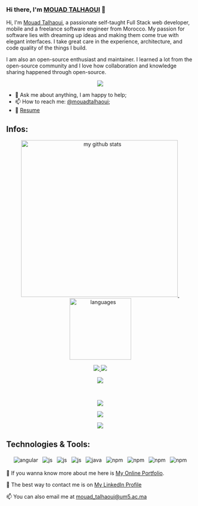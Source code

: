 
### Hi there, I'm [MOUAD TALHAOUI](http://www.mouadtalhaoui.me) 👋

Hi, I'm [Mouad Talhaoui](http://www.mouadtalhaoui.me), a passionate self-taught Full Stack web developer, mobile and a freelance software engineer from Morocco. My passion for software lies with dreaming up ideas and making them come true with elegant interfaces. I take great care in the experience, architecture, and code quality of the things I build.

I am also an open-source enthusiast and maintainer. I learned a lot from the open-source community and I love how collaboration and knowledge sharing happened through open-source.                
      <p align="center">
<img src ="https://github.com/MOUAD-TALHAOUI/MOUAD-TALHAOUI/blob/main/code.gif" > </p>
- 💬 Ask me about anything, I am happy to help;</br>
- 📫 How to reach me: [@mouadtalhaoui](talhaouimouad02@gmail.com);</br>
- 📝 [Resume](http://www.mouadtalhaoui.me)</br>






## Infos:

<!-- status codes -->
<p align="center">
<a align="center" href="https://github-readme-stats.vercel.app/api?username=MOUAD-TALHAOUI&show_icons=true&theme=tokyonight">
    <p align="center">
    <img src="https://github-readme-stats.vercel.app/api?username=MOUAD-TALHAOUI&show_icons=true&theme=tokyonight" alt="my github stats" width="420"/>&nbsp;<img src="https://github-readme-stats.vercel.app/api/top-langs/?username=MOUAD-TALHAOUI&layout=compact&theme=tokyonight" alt="languages" height="165">
    </p>
    </p>
<p align="center">
  <a href="https://github.com/MOUAD-TALHAOUI/BullTricker">
    <img src="https://github-readme-stats.vercel.app/api/pin/?username=MOUAD-TALHAOUI&repo=BullTricker&show_icons=true&theme=radical" />
  </a>
  <a href="https://github.com/MOUAD-TALHAOUI/Louezz">
    <img src="https://github-readme-stats.vercel.app/api/pin/?username=MOUAD-TALHAOUI&repo=Louezz&show_icons=true&theme=radical" />
  </a>
</p>




<p align="center">
  <a href="https://github.com/MOUAD-TALHAOUI/ChatApp">
    <img src="https://github-readme-stats.vercel.app/api/pin/?username=MOUAD-TALHAOUI&repo=ChatApp&show_icons=true&theme=radical" />
  </a>
 
</p>




<br/>


<p align="center"><a target="https://github.com/MOUAD-TALHAOUI/github-profile-trophy"><img src="https://github-profile-trophy.vercel.app/?username=MOUAD-TALHAOUI&theme=onedark&row=2&column=3&margin-w=15&margin-h=15"></a></p>

<p align="center"><a target="https://github.com/MOUAD-TALHAOUI/github-profile-trophy"><img src="https://metrics.lecoq.io/MOUAD-TALHAOUI"></a></p>

<p align="center"><a target="https://github.com/MOUAD-TALHAOUI/github-profile-trophy"><img src="https://github-readme-streak-stats.herokuapp.com/?user=MOUAD-TALHAOUI"></a></p>




## Technologies & Tools:

<p align="center">

  <!-- For more icons follow : https://github.com/MikeCodesDotNET/ColoredBadges -->

  <img src="https://github.com/Quadrified/Quadrified/blob/master/assets/svg/dev/frameworks/%20angular.svg" alt="angular" style="vertical-align:top; margin:4px">
  <img src="https://github.com/Quadrified/Quadrified/blob/master/assets/svg/dev/languages/js.svg" alt="js" style="vertical-align:top; margin:4px">
  <img src="https://github.com/Quadrified/Quadrified/blob/master/assets/svg/dev/languages/python.svg" alt="js" style="vertical-align:top; margin:4px">
  <img src="https://github.com/Quadrified/Quadrified/blob/master/assets/svg/dev/languages/html.svg" alt="js" style="vertical-align:top; margin:4px">
  <img src="https://github.com/Quadrified/Quadrified/blob/master/assets/svg/dev/languages/java.svg" alt="java" style="vertical-align:top; margin:4px">
  <img src="https://github.com/Quadrified/Quadrified/blob/master/assets/svg/dev/services/npm.svg" alt="npm" style="vertical-align:top; margin:4px">
   <img src="https://raw.githubusercontent.com/Quadrified/Quadrified/00036747dc5e86839364e33bfb8b8daf9a8cdc5f/assets/svg/dev/services/dockerhub.svg" alt="npm" style="vertical-align:top; margin:4px">
  <img src="https://raw.githubusercontent.com/Quadrified/Quadrified/00036747dc5e86839364e33bfb8b8daf9a8cdc5f/assets/svg/dev/misc/web.svg" alt="npm" style="vertical-align:top; margin:4px">
  <img src="https://raw.githubusercontent.com/Quadrified/Quadrified/00036747dc5e86839364e33bfb8b8daf9a8cdc5f/assets/svg/dev/misc/mobile.svg" alt="npm" style="vertical-align:top; margin:4px">
  
🤔 If you wanna know more about me here is [My Online Portfolio](https://mouad-talhaoui.github.io).

💬 The best way to contact me is on [My LinkedIn Profile](https://www.linkedin.com/in/mouad-talhaoui-7a2a99183/)

📫 You can also email me at [mouad_talhaoui@um5.ac.ma](mailto:mouad_talhaoui@um5.ac.ma)





